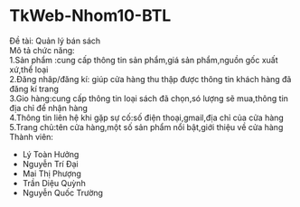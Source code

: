 # TkWeb-Nhom10-BTL
Đề tài: Quản lý bán sách<br>
Mô tả chức năng:<br>
1.Sản phẩm :cung cấp thông tin sản phẩm,giá sản phẩm,nguồn gốc xuất xứ,thể loại<br>
2.Đăng nhâp/đăng kí: giúp cửa hàng thu thập được thông tin khách hàng đã đăng kí trang<br>
3.Gio hàng:cung cấp thông tin loại sách đã chọn,só lượng sẽ mua,thông tin địa chỉ để nhận hàng<br>
4.Thông tin liên hệ khi gặp sự cố:số điện thoại,gmail,địa chỉ của cửa hàng<br>
5.Trang chủ:tên cửa hàng,một số sản phẩm nổi bật,giới thiệu về cửa hàng<br>
Thành viên:
- Lý Toàn Hưởng
- Nguyễn Trí Đại
- Mai Thị Phượng
- Trần Diệu Quỳnh
- Nguyễn Quốc  Trường
